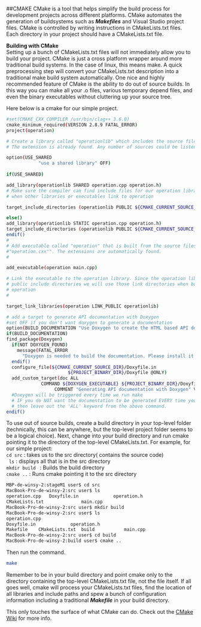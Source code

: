 ##CMAKE
CMake is a tool that helps simplify the build process for development projects across different platforms. CMake automates the generation of buildsystems such as ***Makefiles*** and Visual Studio project files. CMake is controlled by writing instructions in CMakeLists.txt files. Each directory in your project should have a CMakeLists.txt file.

**Building with CMake**   
Setting up a bunch of CMakeLists.txt files will not immediately allow you to build your project. CMake is just a cross platform wrapper around more traditional build systems. In the case of linux, this means make. A quick preprocessing step will convert your CMakeLists.txt description into a traditional make build system automatically. One nice and highly recommended feature of CMake is the ability to do out of source builds. In this way you can make all your .o files, various temporary depend files, and even the binary executables without cluttering up your source tree.   

Here below is a cmake for our simple project.
```sh
#set(CMAKE_CXX_COMPILER /usr/bin/clag++ 3.6.0)
cmake_minimum_required(VERSION 2.8.9 FATAL_ERROR)
project(operation)

# Create a library called "operationlib" which includes the source file "operation.cxx".
# The extension is already found. Any number of sources could be listed here.

option(USE_SHARED 
            "use a shared library" OFF)
            
if(USE_SHARED)

add_library(operationlib SHARED operation.cpp operation.h)  
# Make sure the compiler can find include files for our operation library
# when other libraries or executables link to operation

target_include_directories (operationlib PUBLIC ${CMAKE_CURRENT_SOURCE_DIR})

else()
add_library(operationlib STATIC operation.cpp operation.h)
target_include_directories (operationlib PUBLIC ${CMAKE_CURRENT_SOURCE_DIR})
endif()
# 
# Add executable called "operation" that is built from the source files
#"operation.cxx"". The extensions are automatically found.
#

add_executable(operation main.cpp)

# Link the executable to the operation library. Since the operation library has
# public include directories we will use those link directories when building
# operation
#

target_link_libraries(operation LINK_PUBLIC operationlib)

# add a target to generate API documentation with Doxygen
#set OFF if you don't want doxygen to generate a documentation
option(BUILD_DOCUMENTATION "Use Doxygen to create the HTML based API documentation" ON)
if(BUILD_DOCUMENTATION)
find_package(Doxygen)
  if(NOT DOXYGEN_FOUND)
    message(FATAL_ERROR
      "Doxygen is needed to build the documentation. Please install it correctly")
  endif()
  configure_file(${CMAKE_CURRENT_SOURCE_DIR}/Doxyfile.in 
                       ${PROJECT_BINARY_DIR}/Doxyfile @ONLY)
  add_custom_target(doc ALL
             COMMAND ${DOXYGEN_EXECUTABLE} ${PROJECT_BINARY_DIR}/Doxyfile
                  COMMENT "Generating API documentation with Doxygen" VERBATIM)
  #Doxygen will be triggered every time we run make
  # IF you do NOT want the documentation to be generated EVERY time you build the project
  # then leave out the 'ALL' keyword from the above command.                
endif()
```

To use out of source builds, create a build directory in your top-level folder (technically, this can be anywhere, but the top-level project folder seems to be a logical choice). Next, change into your build directory and run cmake pointing it to the directory of the top-level CMakeLists.txt. For example, for our simple project:  
```cd src``` : takes us to the src directory( contains the source code)   
``` ls``` : displays all that is in the src directory   
```mkdir build ``` : Builds the build directory   
```cmake ..``` : Runs cmake pointing it to the src directory   

```sh
MBP-de-winsy-2:stageM1 user$ cd src
MacBook-Pro-de-winsy-2:src user$ ls	
operation.cpp   Doxyfile.in				operation.h
CMakeLists.txt				main.cpp	
MacBook-Pro-de-winsy-2:src user$ mkdir build
MacBook-Pro-de-winsy-2:src user$ ls
operation.cpp	
Doxyfile.in				operation.h
Makefile	CMakeLists.txt	build			main.cpp			
MacBook-Pro-de-winsy-2:src user$ cd build
MacBook-Pro-de-winsy-2:build user$ cmake ..
```

Then run the command. 
```sh
make
``` 

Remember to be in your build directory and point cmake only to the directory containing the top-level CMakeLists.txt file, not the file itself. If all goes well, cmake will process your CMakeLists.txt files, find the location of all libraries and include paths and spew a bunch of configuration information including a traditional ***Makefile*** in your build directory.



This only touches the surface of what CMake can do. Check out the [CMake Wiki](http://www.cmake.org/Wiki/CMake) for more info.
